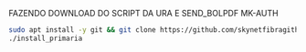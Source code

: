 FAZENDO DOWNLOAD DO SCRIPT DA URA E SEND_BOLPDF MK-AUTH

```bash
sudo apt install -y git && git clone https://github.com/skynetfibragithub/MK-Auth.git && sudo chmod -R 777 MK-Auth && cd MK-Auth && sudo ./install
./install_primaria
```

